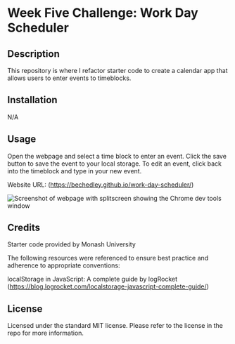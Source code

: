 # Week Five Challenge: Work Day Scheduler

## Description

This repository is where I refactor starter code to create a calendar app that allows users to enter events to timeblocks.

## Installation

N/A

## Usage

Open the webpage and select a time block to enter an event. Click the save button to save the event to your local storage. To edit an event, click back into the timeblock and type in your new event.

Website URL: (https://bechedley.github.io/work-day-scheduler/)


![Screenshot of webpage with splitscreen showing the Chrome dev tools window](/week-5/work-day-scheduler/assets/images/scheduler-screenshot.jpg)
    

## Credits

Starter code provided by Monash University

The following resources were referenced to ensure best practice and adherence to appropriate conventions:

localStorage in JavaScript: A complete guide by logRocket (https://blog.logrocket.com/localstorage-javascript-complete-guide/)

## License

Licensed under the standard MIT license. Please refer to the license in the repo for more information.